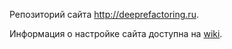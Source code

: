 Репозиторий сайта http://deeprefactoring.ru.

Информация о настройке сайта доступна на [wiki](https://github.com/deeprefactoring/deeprefactoring.github.io/wiki).
